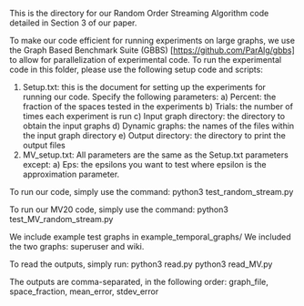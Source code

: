 This is the directory for our Random Order Streaming Algorithm code detailed in
Section 3 of our paper.

To make our code efficient for running experiments on large graphs, we use the
Graph Based Benchmark Suite (GBBS) [https://github.com/ParAlg/gbbs] to allow for
parallelization of experimental code. To run the experimental code in this
folder, please use the following setup code and scripts:

1. Setup.txt: this is the document for setting up the experiments for running
   our code. Specify the following parameters:
    a) Percent: the fraction of the spaces tested in the experiments
    b) Trials: the number of times each experiment is run
    c) Input graph directory: the directory to obtain the input graphs
    d) Dynamic graphs: the names of the files within the input graph directory
    e) Output directory: the directory to print the output files
2. MV_setup.txt: All parameters are the same as the Setup.txt parameters except:
    a) Eps: the epsilons you want to test where epsilon is the approximation parameter.

To run our code, simply use the command:
    python3 test_random_stream.py

To run our MV20 code, simply use the command:
    python3 test_MV_random_stream.py

We include example test graphs in example_temporal_graphs/
We included the two graphs: superuser and wiki.

To read the outputs, simply run:
    python3 read.py
    python3 read_MV.py

The outputs are comma-separated, in the following order:
    graph_file, space_fraction, mean_error, stdev_error
